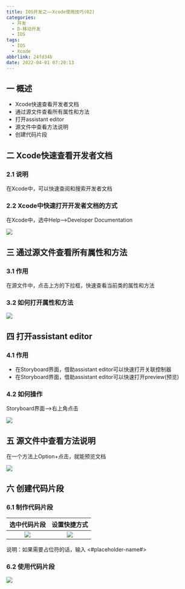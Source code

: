 ```yaml
---
title: IOS开发之——Xcode使用技巧(02)
categories:
  - 开发
  - D-移动开发
  - IOS
tags:
  - IOS
  - Xcode
abbrlink: 24fd34b
date: 2022-04-01 07:20:13
---
```

## 一 概述

* Xcode快速查看开发者文档
* 通过源文件查看所有属性和方法
* 打开assistant editor
* 源文件中查看方法说明
* 创建代码片段

<!--more-->

## 二 Xcode快速查看开发者文档

### 2.1 说明

在Xcode中，可以快速查阅和搜索开发者文档

### 2.2 Xcode中快速打开开发者文档的方式

在Xcode中，选中Help——>Developer Documentation

![][1]

## 三 通过源文件查看所有属性和方法

### 3.1 作用

在源文件中，点击上方的下拉框，快速查看当前类的属性和方法

### 3.2 如何打开属性和方法

![][2]

## 四 打开assistant editor

### 4.1 作用

* 在Storyboard界面，借助assistant editor可以快速打开关联控制器
* 在Storyboard界面，借助assistant editor可以快速打开preview(预览)

### 4.2 如何操作

Storyboard界面——>右上角点击

![][3]

## 五 源文件中查看方法说明

在一个方法上Option+点击，就能预览文档

![][4]

## 六 创建代码片段

### 6.1 制作代码片段

| 选中代码片段 | 设置快捷方式 |
| :----------: | :----------: |
|    ![][5]    |    ![][6]    |

说明：如果需要占位符的话，输入 <#placeholder-name#>

### 6.2 使用代码片段
![][7]




[1]:https://fastly.jsdelivr.net/gh/PGzxc/CDN@master/blog-ios/ios-xcode-02-developer-docment.png
[2]:https://fastly.jsdelivr.net/gh/PGzxc/CDN@master/blog-ios/ios-xcode-02-source-property.png
[3]:https://fastly.jsdelivr.net/gh/PGzxc/CDN@master/blog-ios/ios-xcode-02-assistant-editor.png
[4]:https://fastly.jsdelivr.net/gh/PGzxc/CDN@master/blog-ios/ios-xcode-02-method-show.png
[5]:https://fastly.jsdelivr.net/gh/PGzxc/CDN@master/blog-ios/ios-xcode-02-code-create.png
[6]:https://fastly.jsdelivr.net/gh/PGzxc/CDN@master/blog-ios/ios-xcode-02-code-create-set.png
[7]:https://fastly.jsdelivr.net/gh/PGzxc/CDN@master/blog-ios/ios-xcode-02-code-use.gif